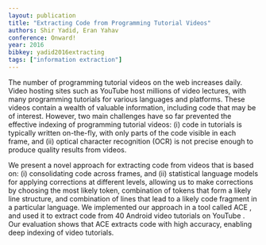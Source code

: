 ```yaml
---
layout: publication
title: "Extracting Code from Programming Tutorial Videos"
authors: Shir Yadid, Eran Yahav
conference: Onward!
year: 2016
bibkey: yadid2016extracting
tags: ["information extraction"]
---
```

The number of programming tutorial videos on the web
increases daily. Video hosting sites such as YouTube host
millions of video lectures, with many programming tutorials for various languages and platforms. These videos contain a wealth of valuable information, including code that
may be of interest. However, two main challenges have so
far prevented the effective indexing of programming tutorial
videos: (i) code in tutorials is typically written on-the-fly,
with only parts of the code visible in each frame, and (ii) optical character recognition (OCR) is not precise enough to
produce quality results from videos.

We present a novel approach for extracting code from
videos that is based on: (i) consolidating code across frames,
and (ii) statistical language models for applying corrections
at different levels, allowing us to make corrections by choosing the most likely token, combination of tokens that form a
likely line structure, and combination of lines that lead to
a likely code fragment in a particular language. We implemented our approach in a tool called ACE , and used it to extract code from 40 Android video tutorials on YouTube . Our
evaluation shows that ACE extracts code with high accuracy,
enabling deep indexing of video tutorials.
